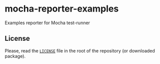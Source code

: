 # mocha-reporter-examples

Examples reporter for Mocha test-runner

## License

Please, read the [`LICENSE`](LICENSE) file in the root of the repository (or downloaded package).
